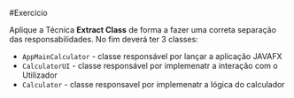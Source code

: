 #Exercício

Aplique a Técnica **Extract Class** de forma a fazer uma correta separação das responsabilidades.
No fim deverá ter 3 classes:
- `AppMainCalculator` - classe responsável por lançar a aplicação JAVAFX
- `CalculatorUI` - classe responsável por implemenatr a interação com o Utilizador
- `Calculator` - classe responsavel por implemenatr a lógica do calculador